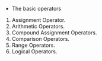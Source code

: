 - The basic operators
1. Assignment Operator.
2. Arithmetic Operators.
3. Compound Assignment Operators.
4. Comparison Operators.
5. Range Operators.
6. Logical Operators.

